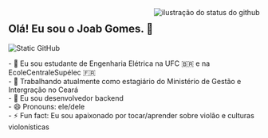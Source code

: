 <img align='right' src="https://github-readme-stats.vercel.app/api?username=Joab-Gomes&show_icons=true&title_color=783c00&text_color=af552e&icon_color=783c00&bg_color=f8efd4&cache_seconds=2300" alt="ilustração do status do github">

## Olá! Eu sou o Joab Gomes. 👋

<img src="https://img.shields.io/static/v1?label=Overview&message=JOABGOMES&color=f8efd4&style=for-the-badge&logo=GitHub" alt="Static GitHub">

<p>
- 🌱 Eu sou estudante de Engenharia Elétrica na UFC 🇧🇷 e na EcoleCentraleSupélec 🇫🇷<br>
- 🔭 Trabalhando atualmente como estagiário do Ministério de Gestão e Intergração no Ceará<br/> 
- 💬 Eu sou desenvolvedor backend<br>
- 😄 Pronouns: ele/dele<br>
- ⚡ Fun fact: Eu sou apaixonado por tocar/aprender sobre violão e culturas violonísticas<br/>
</p>

<!--
**Joab-Gomes/Joab-Gomes** is a ✨ _special_ ✨ repository because its `README.md` (this file) appears on your GitHub profile.

Here are some ideas to get you started:

- 🔭 I’m currently working on ...
- 🌱 I’m currently learning ...
- 👯 I’m looking to collaborate on ...
- 🤔 I’m looking for help with ...
- 💬 Ask me about ...
- 📫 How to reach me: ...
- 😄 Pronouns: ...
- ⚡ Fun fact: ...
-->
